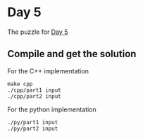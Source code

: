 # Day 5

The puzzle for [Day 5](https://adventofcode.com/2020/day/5)

## Compile and get the solution

For the C++ implementation
```
make cpp
./cpp/part1 input
./cpp/part2 input
```

For the python implementation
```
./py/part1 input
./py/part2 input
```
